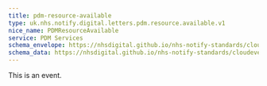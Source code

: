 ```yaml
---
title: pdm-resource-available
type: uk.nhs.notify.digital.letters.pdm.resource.available.v1
nice_name: PDMResourceAvailable
service: PDM Services
schema_envelope: https://nhsdigital.github.io/nhs-notify-standards/cloudevents/nhs-notify-example-event.schema.json
schema_data: https://nhsdigital.github.io/nhs-notify-standards/cloudevents/nhs-notify-example-event-data.schema.json
---
```


This is an event.

